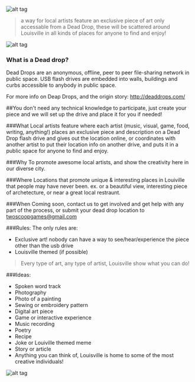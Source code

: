 ![alt tag](https://scontent-b.xx.fbcdn.net/hphotos-prn2/t1.0-9/10338739_10152196407958087_6429379408254650202_n.jpg)

>a way for local artists feature an exclusive piece of art only accessable from a Dead Drop, these will be scattered around Louisville in all kinds of places for anyone to find and enjoy!

![alt tag](http://deaddrops.com/wp-content/uploads/2010/11/deaddrops1-600x400.jpg)

### What is a Dead drop?

Dead Drops are an anonymous, offline, peer to peer file-sharing network in public space. USB flash drives are embedded into walls, buildings and curbs accessible to anybody in public space. 

For more info on Deap Drops, and the origin story: http://deaddrops.com/

##You don't need any technical knowledge to participate, just create your piece and we will set up the drive and place it for you if needed!

###What
Local artists feature where each artist (music, visual, game, food, writing, anything!) places an exclusive piece and description on a Dead Drop flash drive and gives out the location online, or coordinates with another artist to put their location info on another drive, and puts it in a public space for anyone to find and enjoy.

###Why
To promote awesome local artists, and show the creativity here in our diverse city.

###Where
Locations that promote unique & interesting places in Louiville that people may have never been.
ex. or a beautiful view, interesting piece of archetecture, or near a great local restraunt.

###When
Coming soon, contact us to get involved and get help with any part of the process,  or submit your dead drop location to twoscoopgames@gmail.com


###Rules:
The only rules are:
- Exclusive art! nobody can have a way to see/hear/experience the piece other than the usb drive
- Louisville themed (if possible)

>Every type of art, any type of artist, Louisville show what you can do!

###Ideas:

* Spoken word track
* Photography
* Photo of a painting
* Sewing or embroidery pattern
* Digital art piece
* Game or interactive experience
* Music recording
* Poetry
* Recipe
* Joke or Louiville themed meme
* Story or article
* Anything you can think of, Louisville is home to some of the most creative individuals!

![alt tag](http://deaddrops.com/wp-content/uploads/2010/11/DD-eyebeam2-540x279.jpg)
